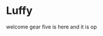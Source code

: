 # Luffy
welcome
gear five is here and it is op 
 
 
     
  
          
                              
                                     
                                                
                                                                   
                                         
                                       
                       
            
     
 
